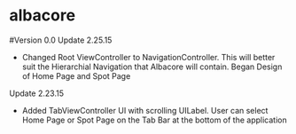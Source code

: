 # albacore

  #Version 0.0
  Update 2.25.15
  - Changed Root ViewController to NavigationController. This will better suit the Hierarchial Navigation that Albacore will   contain. Began Design of Home Page and Spot Page

  Update 2.23.15
  - Added TabViewController UI with scrolling UILabel. User can select Home Page or Spot Page on the Tab Bar at the bottom of the application
